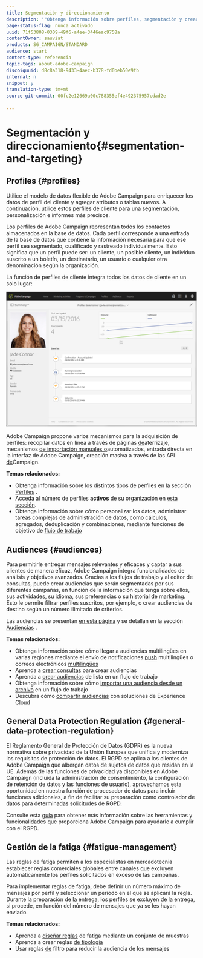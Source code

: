 ```yaml
---
title: Segmentación y direccionamiento
description: '"Obtenga información sobre perfiles, segmentación y creación de audiencias en Campaign: cree audiencias, importe contactos para compartir audiencias con soluciones de Experience Cloud y evite la fatiga del marketing".'
page-status-flag: nunca activado
uuid: 71f53808-0309-49f6-a4ee-3446eac9758a
contentOwner: sauviat
products: SG_CAMPAIGN/STANDARD
audience: start
content-type: referencia
topic-tags: about-adobe-campaign
discoiquuid: d8c8a318-9433-4aec-b378-fd0beb50e9fb
internal: n
snippet: y
translation-type: tm+mt
source-git-commit: 00fc2e12669a00c788355ef4e492375957cdad2e

---
```



# Segmentación y direccionamiento{#segmentation-and-targeting}

## Profiles {#profiles}

Utilice el modelo de datos flexible de Adobe Campaign para enriquecer los datos de perfil del cliente y agregar atributos o tablas nuevos. A continuación, utilice estos perfiles de cliente para una segmentación, personalización e informes más precisos.

Los perfiles de Adobe Campaign representan todos los contactos almacenados en la base de datos. Cada perfil corresponde a una entrada de la base de datos que contiene la información necesaria para que ese perfil sea segmentado, cualificado y rastreado individualmente. Esto significa que un perfil puede ser: un cliente, un posible cliente, un individuo suscrito a un boletín, un destinatario, un usuario o cualquier otra denominación según la organización.

La función de perfiles de cliente integra todos los datos de cliente en un solo lugar:

![](assets/mkt_hist_view.png)

Adobe Campaign propone varios mecanismos para la adquisición de perfiles: recopilar datos en línea a través de páginas [de](../../channels/using/about-landing-pages.md)aterrizaje, mecanismos [de importación manuales o](../../automating/using/about-data-import-and-export.md)automatizados, entrada [](../../audiences/using/creating-profiles.md) directa en la interfaz de Adobe Campaign, creación masiva a través de las API [de](https://final-docs.campaign.adobe.com/doc/standard/en/api/ACS_API.html)Campaign.

**Temas relacionados:**

* Obtenga información sobre los distintos tipos de perfiles en la sección [Perfiles](../../audiences/using/about-profiles.md) .
* Acceda al número de perfiles **activos** de su organización en [esta sección](../../audiences/using/active-profiles.md).
* Obtenga información sobre cómo personalizar los datos, administrar tareas complejas de administración de datos, como cálculos, agregados, deduplicación y combinaciones, mediante funciones de objetivo de [flujo de trabajo](../../automating/using/about-targeting-activities.md)

## Audiences {#audiences}

Para permitirle entregar mensajes relevantes y eficaces y captar a sus clientes de manera eficaz, Adobe Campaign integra funcionalidades de análisis y objetivos avanzados. Gracias a los flujos de trabajo y al editor de consultas, puede crear audiencias que serán segmentadas por sus diferentes campañas, en función de la información que tenga sobre ellos, sus actividades, su idioma, sus preferencias o su historial de marketing. Esto le permite filtrar perfiles suscritos, por ejemplo, o crear audiencias de destino según un número ilimitado de criterios.

Las audiencias se presentan [en esta página](../../audiences/using/about-audiences.md) y se detallan en la sección [Audiencias](../../audiences/using/creating-audiences.md) .

**Temas relacionados:**

* Obtenga información sobre cómo llegar a audiencias multilingües en varias regiones mediante el envío de notificaciones [push](../../channels/using/creating-a-multilingual-push-notification.md) multilingües o correos electrónicos [multilingües](../../channels/using/creating-a-multilingual-email.md)
* Aprenda a [crear consultas](../../audiences/using/creating-audiences.md#creating-query-audiences) para crear audiencias
* Aprenda a [crear audiencias](../../audiences/using/creating-audiences.md#creating-list-audiences) de lista en un flujo de trabajo
* Obtenga información sobre cómo [importar una audiencia desde un archivo](../../audiences/using/creating-audiences.md#creating-file-audiences) en un flujo de trabajo
* Descubra cómo [compartir audiencias](../../audiences/using/creating-audiences.md#creating-experience-cloud-audiences) con soluciones de Experience Cloud

## General Data Protection Regulation {#general-data-protection-regulation}

El Reglamento General de Protección de Datos (GDPR) es la nueva normativa sobre privacidad de la Unión Europea que unifica y moderniza los requisitos de protección de datos. El RGPD se aplica a los clientes de Adobe Campaign que albergan datos de sujetos de datos que residan en la UE. Además de las funciones de privacidad ya disponibles en Adobe Campaign (incluida la administración de consentimiento, la configuración de retención de datos y las funciones de usuario), aprovechamos esta oportunidad en nuestra función de procesador de datos para incluir funciones adicionales, a fin de facilitar su preparación como controlador de datos para determinadas solicitudes de RGPD.

Consulte esta [guía](https://docs.campaign.adobe.com/doc/standard/getting_started/en/ACS_GDPR.html) para obtener más información sobre las herramientas y funcionalidades que proporciona Adobe Campaign para ayudarle a cumplir con el RGPD.

## Gestión de la fatiga {#fatigue-management}

Las reglas de fatiga permiten a los especialistas en mercadotecnia establecer reglas comerciales globales entre canales que excluyen automáticamente los perfiles solicitados en exceso de las campañas.

Para implementar reglas de fatiga, debe definir un número máximo de mensajes por perfil y seleccionar un período en el que se aplicará la regla. Durante la preparación de la entrega, los perfiles se excluyen de la entrega, si procede, en función del número de mensajes que ya se les hayan enviado.

**Temas relacionados:**

* Aprenda a [diseñar reglas](../../administration/using/fatigue-rules.md#examples) de fatiga mediante un conjunto de muestras
* Aprenda a crear reglas [de tipología](../../administration/using/about-typology-rules.md)
* Usar reglas [de](../../administration/using/filtering-rules.md) filtro para reducir la audiencia de los mensajes
